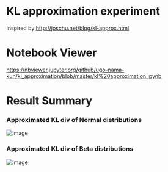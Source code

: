 # KL approximation experiment 

Inspired by http://joschu.net/blog/kl-approx.html

# Notebook Viewer
https://nbviewer.jupyter.org/github/ugo-nama-kun/kl_approximation/blob/master/kl%20approximation.ipynb

# Result Summary
### Approximated KL div of Normal distributions
![image](https://user-images.githubusercontent.com/1684732/134122910-dc1a0821-494d-4e54-88f6-502c6134c11f.png)

### Approximated KL div of Beta distributions
![image](https://user-images.githubusercontent.com/1684732/134122921-7507c1cb-2247-4c82-8ceb-8ddd0fe1c3bd.png)
